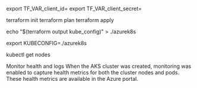 export TF_VAR_client_id=<service-principal-appid>
export TF_VAR_client_secret=<service-principal-password>

terraform init
terraform plan
terraform apply

echo "$(terraform output kube_config)" > ./azurek8s

export KUBECONFIG=./azurek8s

kubectl get nodes

Monitor health and logs
When the AKS cluster was created, monitoring was enabled to capture health metrics for both the cluster nodes and pods. These health metrics are available in the Azure portal.
